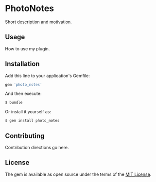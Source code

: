 # PhotoNotes
Short description and motivation.

## Usage
How to use my plugin.

## Installation
Add this line to your application's Gemfile:

```ruby
gem 'photo_notes'
```

And then execute:
```bash
$ bundle
```

Or install it yourself as:
```bash
$ gem install photo_notes
```

## Contributing
Contribution directions go here.

## License
The gem is available as open source under the terms of the [MIT License](http://opensource.org/licenses/MIT).
